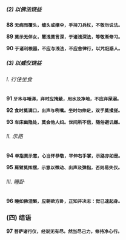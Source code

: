 
##### (2) 以佛法饶益

**88 `无病而覆头，缠头或撑伞，手持刀兵杖，不敬勿说法。`**

**89 `莫示无伴女，慧浅莫言深，于诸浅深法，等敬渐修习。`**

**90 `于诸利根器，不应与浅法，不应舍律行，以咒诳惑人。`**

##### (3) 以威仪饶益

###### Ⅰ. 行住坐食

**91 `牙木与唾涕，弃时应掩蔽，用水及净地，不应弃屎溺。`** 

**92 `食时莫满口，出声与咧嘴。坐时勿伸足，双手莫揉搓。`**

**93 `车床幽隐处，莫会他人妇。世间所不信，随俗避讥嫌。`**

###### Ⅱ. 示路

**94 `单指莫示意，心当怀恭敬，平伸右手掌，示路亦如是。`**

**95 `肩臂莫挥摆，示意以微动、出声及弹指，否则易失仪。`**

###### Ⅲ. 睡卧

**96 `睡如佛涅槃，应朝欲方卧，正知并决志：觉已速起身。`**

### (四) 结语

**97 `菩萨诸行仪，经说无有尽。然当尽己力，修持净心行。`**
